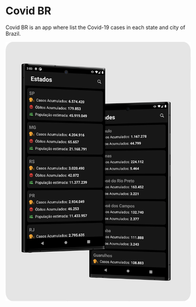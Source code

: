 # Covid BR

Covid BR is an app where list the Covid-19 cases in each state and city of Brazil.

<img width="500px" height="700px" src="/demonstration/demo.png"/><br>
